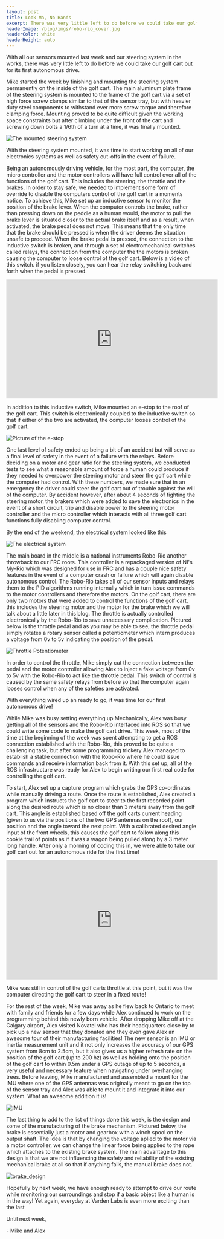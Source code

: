 ```yaml
---
layout: post
title: Look Ma, No Hands
excerpt: There was very little left to do before we could take our golf cart out for its first autonomous drive
headerImage: /blog/imgs/robo-rio_cover.jpg
headerColor: white
headerHeight: auto
---
```


With all our sensors mounted last week and our steering system in the works, there was very little left to do before we could take our golf cart out for its first autonomous drive.

Mike started the week by finishing and mounting the steering system permanently on the inside of the golf cart.  The main aluminum plate frame of the steering system is mounted to the frame of the golf cart via a set of high force screw clamps similar to that of the sensor tray, but with heavier duty steel components to withstand ever more screw torque and therefore clamping force.  Mounting proved to be quite difficult given the working space constraints but after climbing under the front of the cart and screwing down bolts a 1/6th of a turn at a time, it was finally mounted.

![The mounted steering system](/blog/imgs/steering_mounted.jpg)

With the steering system mounted, it was time to start working on all of our electronics systems as well as safety cut-offs in the event of failure.

Being an autonomously driving vehicle, for the most part, the computer, the micro controller and the motor controllers will have full control over all of the functions of the golf cart.  This includes the steering, the throttle and the brakes.  In order to stay safe, we needed to implement some form of override to disable the computers control of the golf cart in a moments notice.  To achieve this, Mike set up an inductive sensor to monitor the position of the brake lever.  When the computer controls the brake, rather than pressing down on the peddle as a human would, the motor to pull the brake lever is situated closer to the actual brake itself and as a result, when activated, the brake pedal does not move.  This means that the only time that the brake should be pressed is when the driver deems the situation unsafe to proceed.  When the brake pedal is pressed, the connection to the inductive switch is broken, and through a set of electromechanical switches called relays, the connection from the computer the the motors is broken causing the computer to loose control of the golf cart.  Below is a video of this switch. if you listen closely, you can hear the relay switching back and forth when the pedal is pressed.

<iframe width="560" height="315" src="https://www.youtube.com/embed/cH59rFDirSA" frameborder="0" allowfullscreen></iframe>

In addition to this inductive switch, Mike mounted an e-stop to the roof of the golf cart.  This switch is electronically coupled to the inductive switch so that if either of the two are activated, the computer looses control of the golf cart.

![Picture of the e-stop](/blog/imgs/e-stop.jpg)

One last level of safety ended up being a bit of an accident but will serve as a final level of safety in the event of a failure with the relays.  Before deciding on a motor and gear ratio for the steering system, we conducted tests to see what a reasonable amount of force a human could produce if they needed to overpower the steering motor and steer the golf cart while the computer had control.  With these numbers, we made sure that in an emergency the driver could steer the golf cart out of trouble against the will of the computer.  By accident however, after about 4 seconds of fighting the steering motor, the brakers which were added to save the electronics in the event of a short circuit, trip and disable power to the steering motor controller and the micro controller which interacts with all three golf cart functions fully disabling computer control.

By the end of the weekend, the electrical system looked like this

![The electrical system](/blog/imgs/robo-rio.jpg)

The main board in the middle is a national instruments Robo-Rio another throwback to our FRC roots.  This controller is a repackaged version of NI's My-Rio which was designed for use in FRC and has a couple nice safety features in the event of a computer crash or failure which will again disable autonomous control.  The Robo-Rio takes all of our sensor inputs and relays them to the PID algorithms running internally which in turn issue commands to the motor controllers and therefore the motors.  On the golf cart, there are only two motors that were added to control the functions of the golf cart, this includes the steering motor and the motor for the brake which we will talk about a little later in this blog.  The throttle is actually controlled electronically by the Robo-Rio to save unnecessary complication. Pictured below is the throttle pedal and as you may be able to see, the throttle pedal simply rotates a rotary sensor called a potentiometer which intern produces a voltage from 0v to 5v indicating the position of the pedal.

![Throttle Potentiometer](/blog/imgs/throttle_pedal.jpg)

In order to control the throttle, Mike simply cut the connection between the pedal and the motor controller allowing Alex to inject a fake voltage from 0v to 5v with the Robo-Rio to act like the throttle pedal.  This switch of control is caused by the same safety relays from before so that the computer again looses control when any of the safeties are activated.

With everything wired up an ready to go, it was time for our first autonomous drive!

While Mike was busy setting everything up Mechanically, Alex was busy getting all of the sensors and the Robo-Rio interfaced into ROS so that we could write some code to make the golf cart drive.  This week, most of the time at the beginning of the week was spent attempting to get a ROS connection established with the Robo-Rio, this proved to be quite a challenging task, but after some programming trickery Alex managed to establish a stable connection with the Robo-Rio where he could issue commands and receive information back from it.  With this set up, all of the ROS infrastructure was ready for Alex to begin writing our first real code for controlling the golf cart.

To start, Alex set up a capture program which grabs the GPS co-ordinates while manually driving a route.  Once the route is established, Alex created a program which instructs the golf cart to steer to the first recorded point along the desired route which is no closer than 3 meters away from the golf cart.  This angle is established based off the golf carts current heading (given to us via the positions of the two GPS antennas on the roof), our position and the angle toward the next point.  With a calibrated desired angle input of the front wheels, this causes the golf cart to follow along this cookie trail of points as if it was a wagon being pulled along by a 3 meter long handle.  After only a morning of coding this in, we were able to take our golf cart out for an autonomous ride for the first time!

<iframe width="560" height="315" src="https://www.youtube.com/embed/5C7a6d1mzYY" frameborder="0" allowfullscreen></iframe>

Mike was still in control of the golf carts throttle at this point, but it was the computer directing the golf cart to steer in a fixed route!

For the rest of the week, Mike was away as he flew back to Ontario to meet with family and friends for a few days while Alex continued to work on the programming behind this newly born vehicle.  After dropping Mike off at the Calgary airport, Alex visited Novatel who has their headquarters close by to pick up a new sensor that they donated and they even gave Alex an awesome tour of their manufacturing facilities!  The new sensor is an IMU or inertia measurement unit and it not only increases the accuracy of our GPS system from 8cm to 2.5cm, but it also gives us a higher refresh rate on the position of the golf cart (up to 200 hz) as well as holding onto the position of the golf cart to within 0.5m under a GPS outage of up to 5 seconds, a very useful and necessary feature when navigating under overhanging trees.   Before leaving, Mike manufactured and assembled a mount for the IMU where one of the GPS antennas was originally meant to go on the top of the sensor tray and Alex was able to mount it and integrate it into our system.  What an awesome addition it is!

![IMU](/blog/imgs/IMU.jpg)

The last thing to add to the list of things done this week, is the design and some of the manufacturing of the brake mechanism.  Pictured below, the brake is essentially just a motor and gearbox with a winch spool on the output shaft.  The idea is that by changing the voltage aplied to the motor via a motor controller, we can change the linear force being applied to the rope which attaches to the existing brake system.  The main advantage to this design is that we are not influencing the safety and reliability of the existing mechanical brake at all so that if anything fails, the manual brake does not.

![brake_design](/blog/imgs/brake_design.JPG)

Hopefully by next week, we have enough ready to attempt to drive our route while monitoring our surroundings and stop if a basic object like a human is in the way!  Yet again, everyday at Varden Labs is even more exciting than the last

Until next week,

\- Mike and Alex
